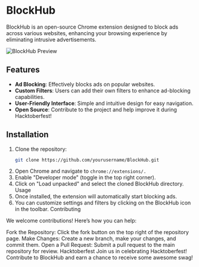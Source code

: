 # BlockHub

BlockHub is an open-source Chrome extension designed to block ads across various websites, enhancing your browsing experience by eliminating intrusive advertisements.

![BlockHub Preview](https://github.com/user-attachments/assets/f1af7f0e-ada4-4f9c-b459-7cf3d02ecac1)

## Features

- **Ad Blocking**: Effectively blocks ads on popular websites.
- **Custom Filters**: Users can add their own filters to enhance ad-blocking capabilities.
- **User-Friendly Interface**: Simple and intuitive design for easy navigation.
- **Open Source**: Contribute to the project and help improve it during Hacktoberfest!

## Installation

1. Clone the repository:
   ```bash
   git clone https://github.com/yourusername/BlockHub.git
2. Open Chrome and navigate to `chrome://extensions/.`
3. Enable "Developer mode" (toggle in the top right corner).
4. Click on "Load unpacked" and select the cloned BlockHub directory.
Usage
5. Once installed, the extension will automatically start blocking ads.
6. You can customize settings and filters by clicking on the BlockHub icon in the toolbar.
Contributing

We welcome contributions! Here’s how you can help:

Fork the Repository: Click the fork button on the top right of the repository page.
Make Changes: Create a new branch, make your changes, and commit them.
Open a Pull Request: Submit a pull request to the main repository for review.
Hacktoberfest
Join us in celebrating Hacktoberfest! Contribute to BlockHub and earn a chance to receive some awesome swag!